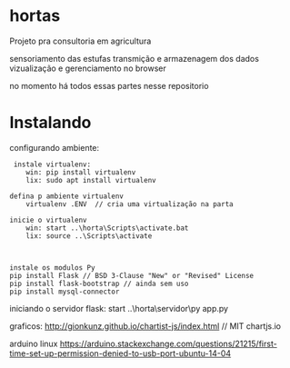 # hortas
Projeto pra consultoria em agricultura

sensoriamento das estufas
transmição e armazenagem dos dados
vizualização e gerenciamento no browser

no momento há todos essas partes nesse repositorio

<h1> Instalando </h1>

configurando ambiente:
    
     instale virtualenv:
        win: pip install virtualenv
        lix: sudo apt install virtualenv

    defina p ambiente virtualenv 
        virtualenv .ENV  // cria uma virtualização na parta

    inicie o virtualenv
        win: start ..\horta\Scripts\activate.bat
        lix: source ..\Scripts\activate



    instale os modulos Py
    pip install Flask // BSD 3-Clause "New" or "Revised" License
    pip install flask-bootstrap // ainda sem uso 
    pip install mysql-connector
    


iniciando o servidor flask: 
    start ..\horta\servidor\py app.py







<!-- EXTRAS              -->
graficos:
http://gionkunz.github.io/chartist-js/index.html // MIT
chartjs.io


arduino linux 
    https://arduino.stackexchange.com/questions/21215/first-time-set-up-permission-denied-to-usb-port-ubuntu-14-04